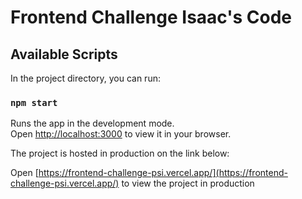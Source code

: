 # Frontend Challenge Isaac's Code

## Available Scripts

In the project directory, you can run:

### `npm start`

Runs the app in the development mode.\
Open [http://localhost:3000](http://localhost:3000) to view it in your browser.

The project is hosted in production on the link below:

Open [https://frontend-challenge-psi.vercel.app/](https://frontend-challenge-psi.vercel.app/) to view the project in production
